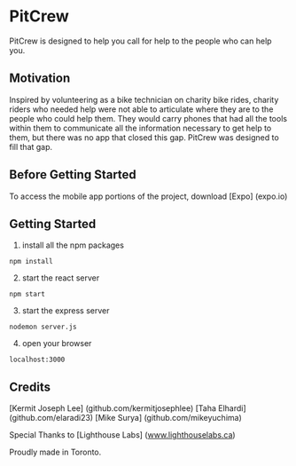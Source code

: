 # PitCrew

PitCrew is designed to help you call for help to the people who can help you.


## Motivation

Inspired by volunteering as a bike technician on charity bike rides, charity riders who needed help were not able to articulate where they are to the people who could help them. They would carry phones that had all the tools within them to communicate all the information necessary to get help to them, but there was no app that closed this gap. PitCrew was designed to fill that gap.

## Before Getting Started

To access the mobile app portions of the project, download [Expo] (expo.io)

## Getting Started

1) install all the npm packages
```
npm install
```

2) start the react server
```
npm start 
```

3) start the express server
```
nodemon server.js
```

4) open your browser
```
localhost:3000
```

## Credits

[Kermit Joseph Lee] (github.com/kermitjosephlee)
[Taha Elhardi] (github.com/elaradi23)
[Mike Surya] (github.com/mikeyuchima)

Special Thanks to [Lighthouse Labs] (www.lighthouselabs.ca)

Proudly made in Toronto.

